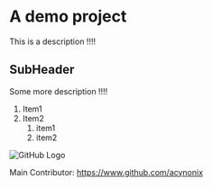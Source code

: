 # A demo project
This is a description !!!!

##  SubHeader
Some more description !!!!

1. Item1
2. Item2
   1. item1
   2. item2

![GitHub Logo](/images/logo.png)


Main Contributor: https://www.github.com/acynonix
